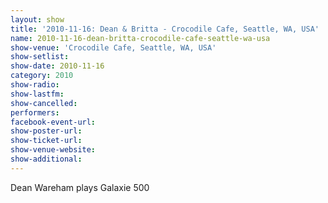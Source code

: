 ```yaml
---
layout: show
title: '2010-11-16: Dean & Britta - Crocodile Cafe, Seattle, WA, USA'
name: 2010-11-16-dean-britta-crocodile-cafe-seattle-wa-usa
show-venue: 'Crocodile Cafe, Seattle, WA, USA'
show-setlist: 
show-date: 2010-11-16
category: 2010
show-radio: 
show-lastfm: 
show-cancelled: 
performers: 
facebook-event-url: 
show-poster-url: 
show-ticket-url: 
show-venue-website: 
show-additional: 
---
```


Dean Wareham plays Galaxie 500